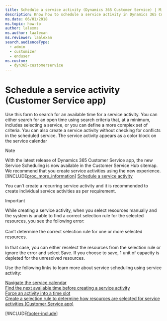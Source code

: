 ```yaml
---
title: Schedule a service activity (Dynamics 365 Customer Service) | MicrosoftDocs
description: Know how to schedule a service activity in Dynamics 365 Customer Service
ms.date: 06/01/2018
ms.topic: how-to
author: lalexms
ms.author: laalexan
ms.reviewer: laalexan
search.audienceType: 
  - admin
  - customizer
  - enduser
ms.custom: 
  - dyn365-customerservice
---
```


# Schedule a service activity (Customer Service app)

Use this form to search for an available time for a service activity. You can either search for an open time using search criteria that, at a minimum, includes selecting a service, or you can define a more complex set of criteria. You can also create a service activity without checking for conflicts in the scheduled service. The service activity appears as a color block on the service calendar  
 
> [!NOTE]
> With the latest release of Dynamics 365 Customer Service app, the new Service Scheduling is now available in the Customer Service Hub sitemap. We recommend that you create service activities using the new experience. [!INCLUDE[proc_more_information](../../includes/proc-more-information.md)] [Schedule a service activity](schedule-service-activity-csh.md)

You can’t create a recurring service activity and it is recommended to create individual service activities as per requirement. 

> [!IMPORTANT]
> While creating a service activity, when you select resources manually and the system is unable to find a correct selection rule for the selected resources, you see the following error: </br>  </br>
Can’t determine the correct selection rule for one or more selected resources. </br> </br>
In that case, you can either reselect the resources from the selection rule or ignore the error and select Save. If you choose to save, 1 unit of capacity is depleted for the unresolved resources.

Use the following links to learn more about service scheduling using service activity:
 
[Navigate the service calendar](navigate-service-calendar-cs-app.md)<br/>
[Find the next available time before creating a service activity](find-next-available-time-before-create-service-activity-cs-app.md)<br/>
[Force an activity into a time slot](../administer/create-service-activity-without-checking-conflicts-cs-app.md) <br/>
[Create a selection rule to determine how resources are selected for service activities (Customer Service app)](../administer/create-simple-selection-rule.md)


[!INCLUDE[footer-include](../../includes/footer-banner.md)]
